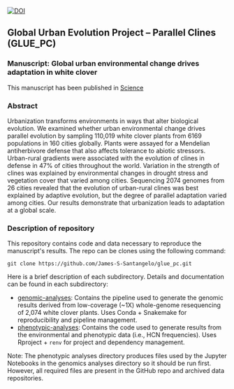 [![DOI](https://zenodo.org/badge/DOI/10.5281/zenodo.5765252.svg)](https://doi.org/10.5281/zenodo.5765252)

## Global Urban Evolution Project – Parallel Clines (GLUE_PC)
### Manuscript: Global urban environmental change drives adaptation in white clover

This manuscript has been published in [Science](https://www.science.org/doi/10.1126/science.abk0989)

### Abstract

Urbanization transforms environments in ways that alter biological evolution. We examined whether urban environmental change drives parallel evolution by sampling 110,019 white clover plants from 6169 populations in 160 cities globally. Plants were assayed for a Mendelian antiherbivore defense that also affects tolerance to abiotic stressors. Urban-rural gradients were associated with the evolution of clines in defense in 47% of cities throughout the world. Variation in the strength of clines was explained by environmental changes in drought stress and vegetation cover that varied among cities. Sequencing 2074 genomes from 26 cities revealed that the evolution of urban-rural clines was best explained by adaptive evolution, but the degree of parallel adaptation varied among cities. Our results demonstrate that urbanization leads to adaptation at a global scale.

### Description of repository

This repository contains code and data necessary to reproduce the manuscript's results. The repo can be clones using the following command:

`git clone https://github.com/James-S-Santangelo/glue_pc.git`

Here is a brief description of each subdirectory. Details and documentation can be found in each subdirectory:

- [genomic-analyses](./genomic-analyses): Contains the pipeline used to generate the genomic results derived from low-coverage (\~1X) whole-genome resequencing of 2,074 white clover plants. Uses Conda + Snakemake for reproducibility and pipeline management. 
- [phenotypic-analyses](./phenotypic-analyses): Contains the code used to generate results from the environmental and phenotypic data (i.e., HCN frequencies). Uses Rproject + `renv` for project and dependency management.

Note: The phenotypic analyses directory produces files used by the Jupyter Notebooks in the genomics analyses directory so it should be run first. However, all required files are present in the GitHub repo and archived data repositories. 

